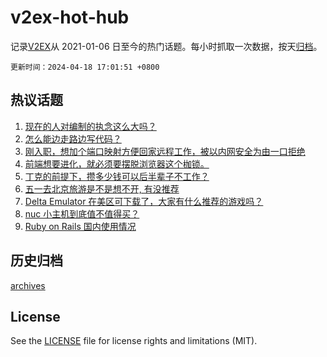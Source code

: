 # v2ex-hot-hub

 记录[V2EX](https://www.v2ex.com/)从 2021-01-06 日至今的热门话题。每小时抓取一次数据，按天[归档](archives)。

`更新时间：2024-04-18 17:01:51 +0800`

## 热议话题

1. [现在的人对编制的执念这么大吗？](https://www.v2ex.com/t/1033459)
1. [怎么能边走路边写代码？](https://www.v2ex.com/t/1033421)
1. [刚入职，想加个端口映射方便回家远程工作，被以内网安全为由一口拒绝](https://www.v2ex.com/t/1033360)
1. [前端想要进化，就必须要摆脱浏览器这个枷锁。](https://www.v2ex.com/t/1033484)
1. [丁克的前提下，攒多少钱可以后半辈子不工作？](https://www.v2ex.com/t/1033524)
1. [五一去北京旅游是不是想不开, 有没推荐](https://www.v2ex.com/t/1033518)
1. [Delta Emulator 在美区可下载了，大家有什么推荐的游戏吗？](https://www.v2ex.com/t/1033473)
1. [nuc 小主机到底值不值得买？](https://www.v2ex.com/t/1033486)
1. [Ruby on Rails 国内使用情况](https://www.v2ex.com/t/1033505)

## 历史归档

[archives](archives)

## License

See the [LICENSE](LICENSE) file for license rights and limitations (MIT).
